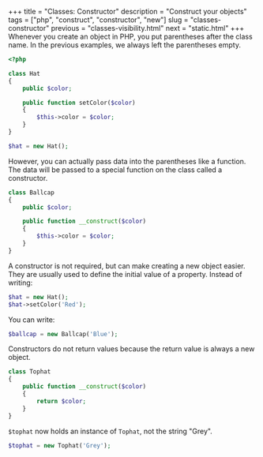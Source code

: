 +++
title = "Classes: Constructor"
description = "Construct your objects"
tags = ["php", "construct", "constructor", "new"]
slug = "classes-constructor"
previous = "classes-visibility.html"
next = "static.html"
+++
Whenever you create an object in PHP, you put parentheses after the class name.
In the previous examples, we always left the parentheses empty.
```php
<?php

class Hat
{
    public $color;

    public function setColor($color)
    {
        $this->color = $color;
    }
}

$hat = new Hat();
```

However, you can actually pass data into the parentheses like a function.
The data will be passed to a special function on the class called a constructor.
```php
class Ballcap
{
    public $color;

    public function __construct($color)
    {
        $this->color = $color;
    }
}
```

A constructor is not required, but can make creating a new object easier.
They are usually used to define the initial value of a property.
Instead of writing:
```php
$hat = new Hat();
$hat->setColor('Red');
```

You can write:
```php
$ballcap = new Ballcap('Blue');
```

Constructors do not return values because the return value is always a new object.
```php
class Tophat
{
    public function __construct($color)
    {
        return $color;
    }
}
```

`$tophat` now holds an instance of `Tophat`, not the string "Grey".
```php
$tophat = new Tophat('Grey');
```
